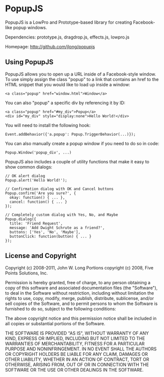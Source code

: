 PopupJS
=======

PopupJS is a LowPro and Prototype-based library for creating Facebook-like
popup windows.

Dependencies: prototype.js, dragdrop.js, effects.js, lowpro.js

Homepage: <http://github.com/jlong/popupjs>


Using PopupJS
--------------------------------------------------------------------------

PopupJS allows you to open up a URL inside of a Facebook-style window.
To use simply assign the class "popup" to a link that contains an href to
the HTML snippet that you would like to load up inside a window:

    <a class="popup" href="window.html">Window</a>

You can also "popup" a specific div by referencing it by ID:

    <a class="popup" href="#my_div">Popup</a>
    <div id="my_div" style="display:none">Hello World!</div>

You will need to install the following hook:

    Event.addBehavior({'a.popup': Popup.TriggerBehavior(...)});

You can also manually create a popup window if you need to do so in code:

    Popup.Window('popup_div', ...)

PopupJS also includes a couple of utility functions that make it easy to
show common dialogs:

    // OK alert dialog
    Popup.alert('Hello World!');
    
    // Confirmation dialog with OK and Cancel buttons
    Popup.confirm('Are you sure?', {
      okay: function() { ... },
      cancel: function() { ... }
    });
    
    // Completely custom dialog with Yes, No, and Maybe
    Popup.dialog({
      title: 'Friend Request',
      message: 'Add Dwight Schrute as a friend?',
      buttons: ['Yes', 'No', 'Maybe'],
      buttonClick: function(button) { ... }
    });


License and Copyright
--------------------------------------------------------------------------

Copyright (c) 2008-2011, John W. Long
Portions copyright (c) 2008, Five Points Solutions, Inc.

Permission is hereby granted, free of charge, to any person obtaining a
copy of this software and associated documentation files (the "Software"),
to deal in the Software without restriction, including without limitation
the rights to use, copy, modify, merge, publish, distribute, sublicense,
and/or sell copies of the Software, and to permit persons to whom the
Software is furnished to do so, subject to the following conditions:

The above copyright notice and this permission notice shall be included in
all copies or substantial portions of the Software.

THE SOFTWARE IS PROVIDED "AS IS", WITHOUT WARRANTY OF ANY KIND, EXPRESS OR
IMPLIED, INCLUDING BUT NOT LIMITED TO THE WARRANTIES OF MERCHANTABILITY,
FITNESS FOR A PARTICULAR PURPOSE AND NONINFRINGEMENT. IN NO EVENT SHALL
THE AUTHORS OR COPYRIGHT HOLDERS BE LIABLE FOR ANY CLAIM, DAMAGES OR OTHER
LIABILITY, WHETHER IN AN ACTION OF CONTRACT, TORT OR OTHERWISE, ARISING
FROM, OUT OF OR IN CONNECTION WITH THE SOFTWARE OR THE USE OR OTHER
DEALINGS IN THE SOFTWARE.